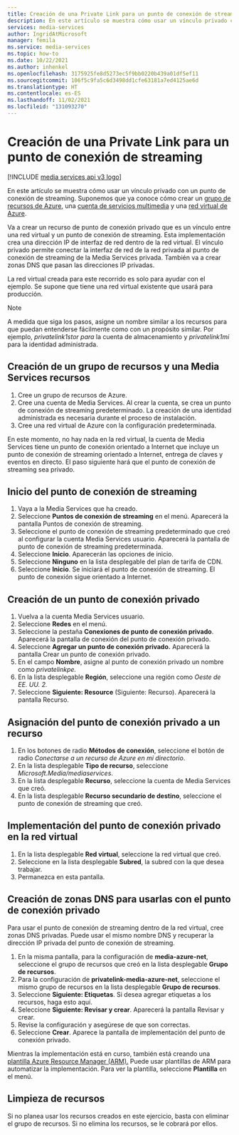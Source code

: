 ```yaml
---
title: Creación de una Private Link para un punto de conexión de streaming
description: En este artículo se muestra cómo usar un vínculo privado con un punto de conexión de streaming. Va a crear un recurso de punto de conexión privado que es un vínculo entre una red virtual y un punto de conexión de streaming. Esta implementación crea una dirección IP de interfaz de red dentro de la red virtual. El vínculo privado permite conectar la interfaz de red de la red privada al punto de conexión de streaming de la Media Services privada. También va a crear zonas DNS que pasan las direcciones IP privadas.
services: media-services
author: IngridAtMicrosoft
manager: femila
ms.service: media-services
ms.topic: how-to
ms.date: 10/22/2021
ms.author: inhenkel
ms.openlocfilehash: 3175925fe8d5273ec5f9bb0220b439a01df5ef11
ms.sourcegitcommit: 106f5c9fa5c6d3498dd1cfe63181a7ed4125ae6d
ms.translationtype: HT
ms.contentlocale: es-ES
ms.lasthandoff: 11/02/2021
ms.locfileid: "131093270"
---
```

# <a name="create-a-private-link-for-a-streaming-endpoint"></a>Creación de una Private Link para un punto de conexión de streaming

[!INCLUDE [media services api v3 logo](./includes/v3-hr.md)]

En este artículo se muestra cómo usar un vínculo privado con un punto de conexión de streaming. Suponemos que ya conoce cómo crear un [grupo de recursos de Azure](/azure-resource-manager/management/manage-resource-groups-portal), una [cuenta de servicios multimedia](account-create-how-to.md) y una [red virtual de Azure](/virtual-network/quick-create-portal).

Va a crear un recurso de punto de conexión privado que es un vínculo entre una red virtual y un punto de conexión de streaming. Esta implementación crea una dirección IP de interfaz de red dentro de la red virtual. El vínculo privado permite conectar la interfaz de red de la red privada al punto de conexión de streaming de la Media Services privada. También va a crear zonas DNS que pasan las direcciones IP privadas.

La red virtual creada para este recorrido es solo para ayudar con el ejemplo.  Se supone que tiene una red virtual existente que usará para producción.

> [!NOTE]
> A medida que siga los pasos, asigne un nombre similar a los recursos para que puedan entenderse fácilmente como con un propósito similar.  Por ejemplo, *privatelink1stor para* la cuenta de almacenamiento y *privatelink1mi* para la identidad administrada.

## <a name="create-a-resource-group-and-a-media-services-account"></a>Creación de un grupo de recursos y una Media Services recursos

1. Cree un grupo de recursos de Azure.
1. Cree una cuenta de Media Services.  Al crear la cuenta, se crea un punto de conexión de streaming predeterminado. La creación de una identidad administrada es necesaria durante el proceso de instalación.
1. Cree una red virtual de Azure con la configuración predeterminada.

En este momento, no hay nada en la red virtual, la cuenta de Media Services tiene un punto de conexión orientado a Internet que incluye un punto de conexión de streaming orientado a Internet, entrega de claves y eventos en directo.  El paso siguiente hará que el punto de conexión de streaming sea privado.

## <a name="start-the-streaming-endpoint"></a>Inicio del punto de conexión de streaming

1. Vaya a la Media Services que ha creado.  
1. Seleccione **Puntos de conexión de streaming** en el menú. Aparecerá la pantalla Puntos de conexión de streaming.
1. Seleccione el punto de conexión de streaming predeterminado que creó al configurar la cuenta Media Services usuario.  Aparecerá la pantalla de punto de conexión de streaming predeterminada.
1. Seleccione **Inicio**. Aparecerán las opciones de inicio.
1. Seleccione **Ninguno** en la lista desplegable del plan de tarifa de CDN.
1. Seleccione **Inicio**.  Se iniciará el punto de conexión de streaming. El punto de conexión sigue orientado a Internet.

## <a name="create-a-private-endpoint"></a>Creación de un punto de conexión privado

1. Vuelva a la cuenta Media Services usuario.
1. Seleccione **Redes** en el menú.
1. Seleccione la pestaña **Conexiones de punto de conexión privado**.  Aparecerá la pantalla de conexión del punto de conexión privado.
1. Seleccione **Agregar un punto de conexión privado.** Aparecerá la pantalla Crear un punto de conexión privado.
1. En el campo **Nombre**, asigne al punto de conexión privado un nombre como *privatelinkpe.*
1. En la lista desplegable **Región**, seleccione una región como *Oeste de EE. UU. 2.*
1. Seleccione **Siguiente: Resource** (Siguiente: Recurso). Aparecerá la pantalla Recurso.

## <a name="assign-the-private-endpoint-to-a-resource"></a>Asignación del punto de conexión privado a un recurso

1. En los botones de radio **Métodos de conexión**, seleccione el botón de radio *Conectarse a un recurso de Azure en mi directorio*.
1. En la lista desplegable **Tipo de recurso**, seleccione *Microsoft.Media/mediaservices*.
1. En la lista desplegable **Recurso**, seleccione la cuenta de Media Services que creó.
1. En la lista desplegable **Recurso secundario de destino**, seleccione el punto de conexión de streaming que creó.

## <a name="deploy-the-private-endpoint-to-the-virtual-network"></a>Implementación del punto de conexión privado en la red virtual

1. En la lista desplegable **Red virtual**, seleccione la red virtual que creó.
1. Seleccione en la lista desplegable **Subred**, la subred con la que desea trabajar.
1. Permanezca en esta pantalla.

## <a name="create-dns-zones-to-use-with-the-private-endpoint"></a>Creación de zonas DNS para usarlas con el punto de conexión privado

Para usar el punto de conexión de streaming dentro de la red virtual, cree zonas DNS privadas. Puede usar el mismo nombre DNS y recuperar la dirección IP privada del punto de conexión de streaming.

1. En la misma pantalla, para la configuración de **media-azure-net**, seleccione el grupo de recursos que creó en la lista desplegable **Grupo de recursos**.
1. Para la configuración de **privatelink-media-azure-net**, seleccione el mismo grupo de recursos en la lista desplegable **Grupo de recursos**.
1. Seleccione **Siguiente: Etiquetas**. Si desea agregar etiquetas a los recursos, haga esto aquí.
1. Seleccione **Siguiente: Revisar y crear**. Aparecerá la pantalla Revisar y crear.
1. Revise la configuración y asegúrese de que son correctas.
1. Seleccione **Crear**. Aparece la pantalla de implementación del punto de conexión privado.

Mientras la implementación está en curso, también está creando una [plantilla Azure Resource Manager (ARM).](/azure-resource-manager/templates/overview) Puede usar plantillas de ARM para automatizar la implementación. Para ver la plantilla, seleccione **Plantilla** en el menú.

## <a name="clean-up-resources"></a>Limpieza de recursos

Si no planea usar los recursos creados en este ejercicio, basta con eliminar el grupo de recursos. Si no elimina los recursos, se le cobrará por ellos.